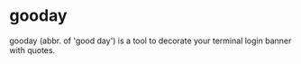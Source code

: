 # gooday 

gooday (abbr. of 'good day') is a tool to decorate your terminal login banner with quotes.

## 



